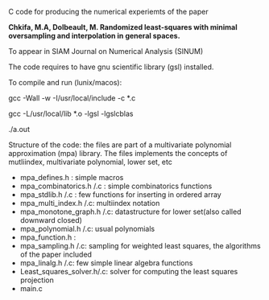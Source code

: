C code for producing the numerical experiemts of the paper 

**Chkifa, M.A, Dolbeault, M. 
Randomized least-squares with minimal oversampling and interpolation in general spaces.**

To appear in SIAM Journal on Numerical Analysis (SINUM)

The code requires to have gnu scientific library (gsl) installed. 

To compile and run (lunix/macos): 

gcc -Wall -w -I/usr/local/include -c *.c

gcc -L/usr/local/lib *.o -lgsl -lgslcblas 

./a.out


Structure of the code: the files are part of a multivariate polynomial approximation (mpa) library. 
The files implements the concepts of mutliindex, multivariate polynomial, lower set, etc 

- mpa_defines.h : simple macros
- mpa_combinatorics.h /.c : simple combinatorics functions 
- mpa_stdlib.h /.c : few functions for inserting in ordered array   
- mpa_multi_index.h /.c: multiindex notation 
- mpa_monotone_graph.h /.c: datastructure for lower set(also called downward closed) 
- mpa_polynomial.h /.c: usual polynomials
- mpa_function.h : 
- mpa_sampling.h /.c: sampling for weighted least squares, the algorithms of the paper included  
- mpa_linalg.h /.c: few simple linear algebra functions 
- Least_squares_solver.h/.c: solver for computing the least squares projection 
- main.c


